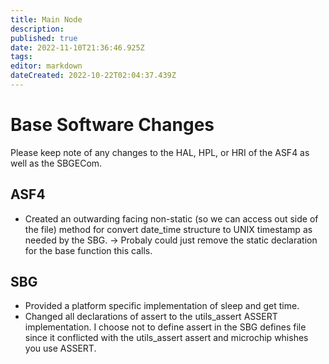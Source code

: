 ```yaml
---
title: Main Node
description: 
published: true
date: 2022-11-10T21:36:46.925Z
tags: 
editor: markdown
dateCreated: 2022-10-22T02:04:37.439Z
---
```


# Base Software Changes
Please keep note of any changes to the HAL, HPL, or HRI of the ASF4 as well as the SBGECom.
## ASF4
- Created an outwarding facing non-static (so we can access out side of the file) method for convert date_time structure to UNIX timestamp as needed by the SBG. -> Probaly could just remove the static declaration for the base function this calls. 
## SBG
- Provided a platform specific implementation of sleep and get time.
- Changed all declarations of assert to the utils_assert ASSERT implementation. I choose not to define assert in the SBG defines file since it conflicted with the utils_assert assert and microchip whishes you use ASSERT. 